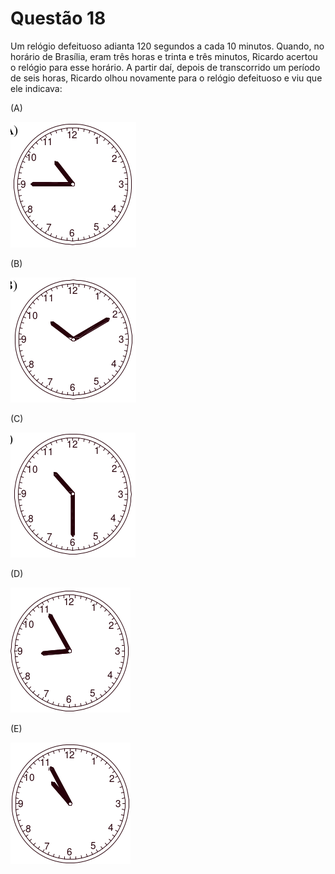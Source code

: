 # Questão 18

Um relógio defeituoso adianta 120 segundos a cada 10 minutos. Quando, no horário de Brasília, eram três horas e trinta e três minutos, Ricardo acertou o relógio para esse horário. A partir daí, depois de transcorrido um período de seis horas, Ricardo olhou novamente para o relógio defeituoso e viu que ele indicava:

(A)

![image](./questao18_figA.png)

(B)

![image](./questao18_figB.png)

(C)

![image](./questao18_figC.png)

(D)

![image](./questao18_figD.png)

(E)

![image](./questao18_figE.png)